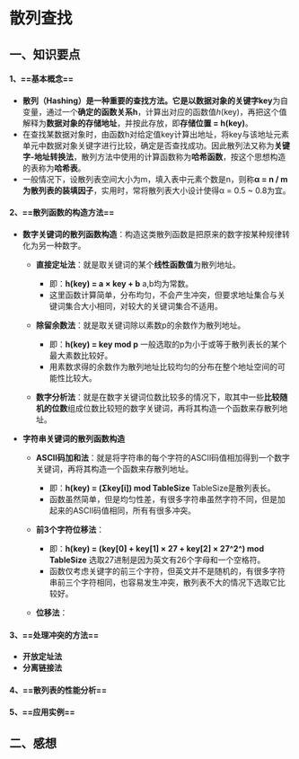 # 散列查找

## 一、知识要点

#### 1、==基本概念==

- **散列（Hashing）**是一种重要的查找方法。它是以数据对象的**关键字key**为自变量，通过一个**确定的函数关系h**，计算出对应的函数值*h*(key)，再把这个值解释为**数据对象的存储地址**，并按此存放，即**存储位置 = h(key)**。
- 在查找某数据对象时，由函数h对给定值key计算出地址，将key与该地址元素单元中数据对象关键字进行比较，确定是否查找成功。因此散列法又称为**关键字-地址转换法**，散列方法中使用的计算函数称为**哈希函数**，按这个思想构造的表称为**哈希表**。
- 一般情况下，设散列表空间大小为m，填入表中元素个数是n，则称**α = n / m为散列表的装填因子**，实用时，常将散列表大小设计使得α = 0.5 ~ 0.8为宜。

#### 2、==散列函数的构造方法==

- **数字关键词的散列函数构造**：构造这类散列函数是把原来的数字按某种规律转化为另一种数字。
  - **直接定址法**：就是取关键词的某个**线性函数值**为散列地址。
    - 即：**h(key) = a  × key + b** 	a,b均为常数。
    - 这里函数计算简单，分布均匀，不会产生冲突，但要求地址集合与关键词集合大小相同，对较大的关键词集合不适用。

  - **除留余数法**：就是取关键词除以素数p的余数作为散列地址。
    - 即：**h(key) = key mod p**	一般选取的p为小于或等于散列表长的某个最大素数比较好。
    - 用素数求得的余数作为散列地址比较均匀的分布在整个地址空间的可能性比较大。

  - **数字分析法**：就是在数字关键词位数比较多的情况下，取其中一些**比较随机的位数**组成位数比较短的数字关键词，再将其构造一个函数来存散列地址。

- **字符串关键词的散列函数构造**
  - **ASCII码加和法**：就是将字符串的每个字符的ASCII码值相加得到一个数字关键词，再将其构造一个函数来存散列地址。
    - 即：**h(key) = (Σkey[i]) mod TableSize**	TableSize是散列表长。
    - 函数虽然简单，但是均匀性差，有很多字符串虽然字符不同，但是加起来的ASCII码值相同，所有有很多冲突。

  - **前3个字符位移法**：
    - 即：**h(key) = (key[0] + key[1]  × 27 + key[2] × 27^2^) mod TableSize**	选取27进制是因为英文有26个字母和一个空格符。
    - 函数仅考虑关键字的前三个字符，但英文并不是随机的，有很多字符串前三个字符相同，也容易发生冲突，散列表不大的情况下选取它比较好。

  - **位移法**：


#### 3、==处理冲突的方法==

- **开放定址法**
- **分离链接法**

#### 4、==散列表的性能分析==

#### 5、==应用实例==

## 二、感想